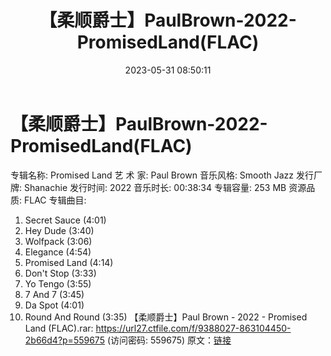 ﻿---
title: 【柔顺爵士】PaulBrown-2022-PromisedLand(FLAC)
date: 2023-05-31 08:50:11
categories: 古典音乐、新世纪、纯音雅乐
tags: 纯音雅乐
---
# 【柔顺爵士】PaulBrown-2022-PromisedLand(FLAC)

专辑名称: Promised Land
艺 术 家: Paul Brown
音乐风格: Smooth Jazz
发行厂牌: Shanachie
发行时间: 2022
音乐时长: 00:38:34
专辑容量: 253 MB
资源品质: FLAC
专辑曲目:
01. Secret Sauce (4:01)
02. Hey Dude (3:40)
03. Wolfpack (3:06)
04. Elegance (4:54)
05. Promised Land (4:14)
06. Don't Stop (3:33)
07. Yo Tengo (3:55)
08. 7 And 7 (3:45)
09. Da Spot (4:01)
10. Round And Round (3:35)
【柔顺爵士】Paul Brown - 2022 - Promised Land (FLAC).rar: https://url27.ctfile.com/f/9388027-863104450-2b66d4?p=559675
(访问密码: 559675)
原文：[链接](https://blog.sina.com.cn/s/blog_1647c7e7601031245.html)